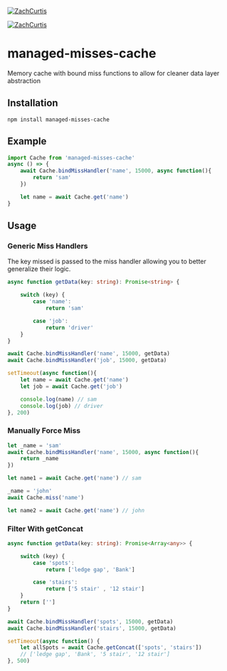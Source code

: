 [![ZachCurtis](https://github.com/ZachCurtis/managed-misses-cache/workflows/Testing/badge.svg)](https://github.com/ZachCurtis/managed-misses-cache)

[![ZachCurtis](https://circleci.com/gh/ZachCurtis/managed-misses-cache.svg?style=svg)](https://github.com/ZachCurtis/managed-misses-cache)


# managed-misses-cache
Memory cache with bound miss functions to allow for cleaner data layer abstraction
## Installation
    npm install managed-misses-cache

## Example
```typescript
import Cache from 'managed-misses-cache'
async () => {
    await Cache.bindMissHandler('name', 15000, async function(){
        return 'sam'
    })

    let name = await Cache.get('name')
}
```

## Usage

### Generic Miss Handlers
The key missed is passed to the miss handler allowing you to better generalize their logic.
```typescript
async function getData(key: string): Promise<string> {

    switch (key) {
        case 'name':
            return 'sam'

        case 'job':
            return 'driver'
    }
}

await Cache.bindMissHandler('name', 15000, getData)
await Cache.bindMissHandler('job', 15000, getData)

setTimeout(async function(){
    let name = await Cache.get('name')
    let job = await Cache.get('job')

    console.log(name) // sam
    console.log(job) // driver
}, 200)
```

### Manually Force Miss
```typescript
let _name = 'sam'
await Cache.bindMissHandler('name', 15000, async function(){
    return _name
})

let name1 = await Cache.get('name') // sam

_name = 'john'
await Cache.miss('name')

let name2 = await Cache.get('name') // john
```
### Filter With getConcat
```typescript
async function getData(key: string): Promise<Array<any>> {

    switch (key) {
        case 'spots':
            return ['ledge gap', 'Bank']

        case 'stairs':
            return ['5 stair' , '12 stair']
    }
    return ['']
}

await Cache.bindMissHandler('spots', 15000, getData)
await Cache.bindMissHandler('stairs', 15000, getData)

setTimeout(async function() {
    let allSpots = await Cache.getConcat(['spots', 'stairs'])
    // ['ledge gap', 'Bank', '5 stair', '12 stair']
}, 500)
```
